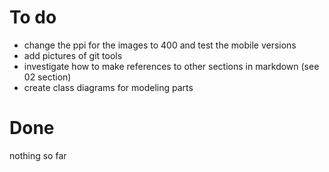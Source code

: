 # To do #

- change the ppi for the images to 400 and test the mobile versions
- add pictures of git tools
- investigate how to make references to other sections in markdown (see 02 section)
- create class diagrams for modeling parts


# Done #

nothing so far
